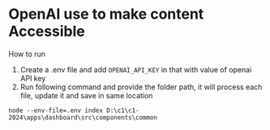 # OpenAI use to make content Accessible

How to run

1. Create a .env file and add `OPENAI_API_KEY` in that with value of openai API key
2. Run following command and provide the folder path, it will process each file, update it and save in same location

```
node --env-file=.env index D:\c1\c1-2024\apps\dashboard\src\components\common
```
